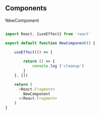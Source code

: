 
## Components

NewComponent

```javascript

import React, {useEffect} from 'react'

export default function NewComponent() {

	useEffect(() => {
	    
	    return () => {
	    	console.log ('cleanup')
	    }
	}, [])

	return (
	  <React.Fragment>
	  	NewComponent
	  </React.Fragment>
	)
}


````